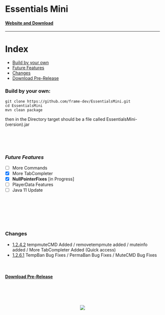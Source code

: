 # Essentials Mini
#### [Website and Download](https://framedev.stream/sites/downloads/essentialsmini)
___
# Index
- [Build by your own](#build-by-your-own)
- [Future Features](#future-features)
- [Changes](#changes)
- [Download Pre-Release](#download-pre-releasehttpsgithubcomframe-devessentialsminireleasestag1241-pre-release)

### Build by your own:
```
git clone https://github.com/frame-dev/EssentialsMini.git
cd EssentialsMini
mvn clean package
```

then in the Directory target should be a file called EssentialsMini-(version).jar

<br><br><br>

### ***Future Features***
- [ ] More Commands
- [x] More TabCompleter
- [x] **NullPointerFixes** [in Progress]
- [ ] PlayerData Features
- [ ] Java 11 Update

<br><br><br><br><br>

### Changes
- [1.2.4.2](https://github.com/frame-dev/EssentialsMini/commit/c70967c78ab67f6fcfc3d9acf3159a7249eb3788) tempmuteCMD Added / removetempmute added / muteinfo added / More TabCompleter Added (Quick access)
- [1.2.6.1](https://github.com/frame-dev/EssentialsMini/commit/c70967c78ab67f6fcfc3d9acf3159a7249eb3788) TempBan Bug Fixes / PermaBan Bug Fixes / MuteCMD Bug Fixes
<br><br><br>
#### [Download Pre-Release](https://github.com/frame-dev/EssentialsMini/releases/download/1.2.5.1-PRE-RELEASE/EssentialsMini-1.2.5.1-PRE-RELEASE.jar)
<br><br><br>
<div style="text-align:center"><img src="https://framedev.stream/logo.jpg" /></div>
